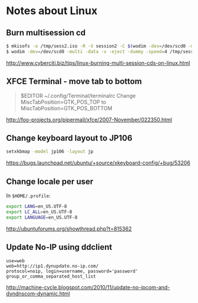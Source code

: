 # Notes about Linux

## Burn multisession cd
```bash
$ mkisofs -o /tmp/sess2.iso -R -V session2 -C $(wodim -dev=/dev/scd0 -msinfo) -M /dev/scd0 ~/Music
$ wodim -dev=/dev/scd0 -multi -data -v -eject -dummy -speed=4 /tmp/sess2.iso
```
http://www.cyberciti.biz/tips/linux-burning-multi-session-cds-on-linux.html

## XFCE Terminal - move tab to bottom
> $EDITOR ~/.config/Terminal/terminalrc
> Change
>     MiscTabPosition=GTK_POS_TOP
> to
>     MiscTabPosition=GTK_POS_BOTTOM

http://foo-projects.org/pipermail/xfce/2007-November/022350.html

## Change keyboard layout to JP106

```bash
setxkbmap -model jp106 -layout jp
```
https://bugs.launchpad.net/ubuntu/+source/xkeyboard-config/+bug/53206

## Change locale per user
In `$HOME/.profile`:

```bash
export LANG=en_US.UTF-8
export LC_ALL=en_US.UTF-8
export LANGUAGE=en_US.UTF-8
```
http://ubuntuforums.org/showthread.php?t=815362

## Update No-IP using ddclient
    use=web
    web=http://ip1.dynupdate.no-ip.com/
    protocol=noip, login=username, password='password' group_or_comma_separated_host_list

http://machine-cycle.blogspot.com/2010/11/update-no-ipcom-and-dyndnscom-dynamic.html